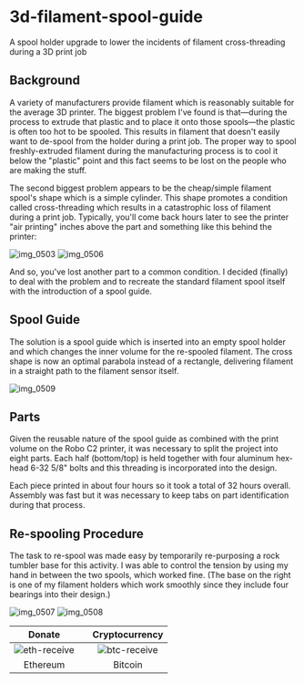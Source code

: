 # 3d-filament-spool-guide
A spool holder upgrade to lower the incidents of filament cross-threading during a 3D print job

## Background

A variety of manufacturers provide filament which is reasonably suitable for the average 3D printer. The biggest problem I've found is that—during the process to extrude that plastic and to place it onto those spools—the plastic is often too hot to be spooled. This results in filament that doesn't easily want to de-spool from the holder during a print job. The proper way to spool freshly-extruded filament during the manufacturing process is to cool it below the "plastic" point and this fact seems to be lost on the people who are making the stuff.

The second biggest problem appears to be the cheap/simple filament spool's shape which is a simple cylinder. This shape promotes a condition called cross-threading which results in a catastrophic loss of filament during a print job. Typically, you'll come back hours later to see the printer "air printing" inches above the part and something like this behind the printer:

![img_0503](https://user-images.githubusercontent.com/15971213/38949165-7c1bc408-42f6-11e8-86f0-d936e9273274.png)
![img_0506](https://user-images.githubusercontent.com/15971213/38949458-53307100-42f7-11e8-8e3e-ba5907cc4d97.png)

And so, you've lost another part to a common condition. I decided (finally) to deal with the problem and to recreate the standard filament spool itself with the introduction of a spool guide.

## Spool Guide
The solution is a spool guide which is inserted into an empty spool holder and which changes the inner volume for the re-spooled filament. The cross shape is now an optimal parabola instead of a rectangle, delivering filament in a straight path to the filament sensor itself.

![img_0509](https://user-images.githubusercontent.com/15971213/38949581-a2323040-42f7-11e8-8e84-86feed5bd1fc.png)

## Parts
Given the reusable nature of the spool guide as combined with the print volume on the Robo C2 printer, it was necessary to split the project into eight parts. Each half (bottom/top) is held together with four aluminum hex-head 6-32 5/8" bolts and this threading is incorporated into the design.

Each piece printed in about four hours so it took a total of 32 hours overall. Assembly was fast but it was necessary to keep tabs on part identification during that process.

## Re-spooling Procedure
The task to re-spool was made easy by temporarily re-purposing a rock tumbler base for this activity. I was able to control the tension by using my hand in between the two spools, which worked fine. (The base on the right is one of my filament holders which work smoothly since they include four bearings into their design.)

![img_0507](https://user-images.githubusercontent.com/15971213/38949831-707b3e42-42f8-11e8-9389-fbb876fdbbce.png)
![img_0508](https://user-images.githubusercontent.com/15971213/38950068-3673a63e-42f9-11e8-9cbc-ab4e912bc5ec.png)

|Donate||Cryptocurrency|
|:-----:|---|:--------:|
| ![eth-receive](https://user-images.githubusercontent.com/15971213/40564950-932d4d10-601f-11e8-90f0-459f8b32f01c.png) || ![btc-receive](https://user-images.githubusercontent.com/15971213/40564971-a2826002-601f-11e8-8d5e-eeb35ab53300.png) |
|Ethereum||Bitcoin|
